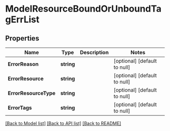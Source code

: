 # ModelResourceBoundOrUnboundTagErrList

## Properties
Name | Type | Description | Notes
------------ | ------------- | ------------- | -------------
**ErrorReason** | **string** |  | [optional] [default to null]
**ErrorResource** | **string** |  | [optional] [default to null]
**ErrorResourceType** | **string** |  | [optional] [default to null]
**ErrorTags** | **string** |  | [optional] [default to null]

[[Back to Model list]](../README.md#documentation-for-models) [[Back to API list]](../README.md#documentation-for-api-endpoints) [[Back to README]](../README.md)


